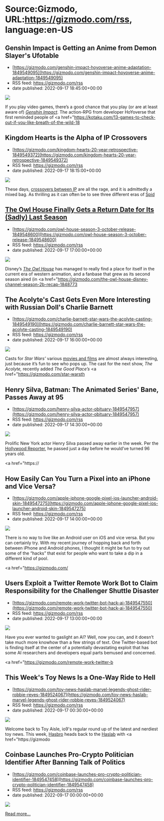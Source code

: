 # Source:Gizmodo, URL:https://gizmodo.com/rss, language:en-US

## Genshin Impact is Getting an Anime from Demon Slayer's Ufotable
 - [https://gizmodo.com/genshin-impact-hoyoverse-anime-adaptation-1849549095](https://gizmodo.com/genshin-impact-hoyoverse-anime-adaptation-1849549095)
 - RSS feed: https://gizmodo.com/rss
 - date published: 2022-09-17 18:45:00+00:00

<img src="https://i.kinja-img.com/gawker-media/image/upload/s--E6ta8vEA--/c_fit,fl_progressive,q_80,w_636/47438d151aa0456a427b7d1287a7821e.jpg" /><p>If you play video games, there’s a good chance that you play (or are at least aware of) <a href="https://kotaku.com/genshin-impact-hoyoverse-sumeru-3-0-botw-1849469550"><em>Genshin Impact</em></a>. The action-RPG from developer HoYoverse that first reminded people of <a href="https://kotaku.com/13-games-to-check-out-if-you-like-breath-of-the-wild-18

## Kingdom Hearts is the Alpha of IP Crossovers
 - [https://gizmodo.com/kingdom-hearts-20-year-retrospective-1849549372](https://gizmodo.com/kingdom-hearts-20-year-retrospective-1849549372)
 - RSS feed: https://gizmodo.com/rss
 - date published: 2022-09-17 18:15:00+00:00

<img src="https://i.kinja-img.com/gawker-media/image/upload/s--bK84B4jg--/c_fit,fl_progressive,q_80,w_636/02cdf29bffecf12ef84f43ff2a974663.jpg" /><p>These days, <a href="https://gizmodo.com/multiversus-brawl-game-wb-batman-arya-stark-shaggy-bugs-1848930773">crossovers between IP</a> are all the rage, and it is admittedly a mixed bag. As thrilling as it can often be to see three different eras of <a href="https://gizmodo.com/spider-man-no-way-home-extended-recap-marvel-studios-mc-1849490272">Spid

## The Owl House Finally Gets a Return Date for Its (Sadly) Last Season
 - [https://gizmodo.com/owl-house-season-3-october-release-1849548600](https://gizmodo.com/owl-house-season-3-october-release-1849548600)
 - RSS feed: https://gizmodo.com/rss
 - date published: 2022-09-17 17:00:00+00:00

<img src="https://i.kinja-img.com/gawker-media/image/upload/s--kojbHydw--/c_fit,fl_progressive,q_80,w_636/82c1da037924e268f3581a499cc2d221.jpg" /><p>Disney’s <a href="https://gizmodo.com/the-owl-house-disney-why-you-should-watch-1848981551"><em>The Owl House</em></a><em> </em>has managed to really find a place for itself in the current era of western animation, and a fanbase that grew as its second season aired (in <a href="https://gizmodo.com/the-owl-house-disney-channel-season-2b-recap-1848773

## The Acolyte's Cast Gets Even More Interesting with Russian Doll's Charlie Barnett
 - [https://gizmodo.com/charlie-barnett-star-wars-the-acolyte-casting-1849549190](https://gizmodo.com/charlie-barnett-star-wars-the-acolyte-casting-1849549190)
 - RSS feed: https://gizmodo.com/rss
 - date published: 2022-09-17 16:00:00+00:00

<img src="https://i.kinja-img.com/gawker-media/image/upload/s--41R1-z4F--/c_fit,fl_progressive,q_80,w_636/6f903b4e73bf02a11d17f373d46683a6.jpg" /><p>Casts for <em>Star Wars’ </em>various <a href="https://gizmodo.com/star-wars-movies-tv-shows-release-dates-disney-1848494806">movies and films</a> are almost always interesting, just because it’s fun to see who pops up. The cast for the next show, <em>The Acolyte, </em>recently added <em>The Good Place’s </em><a href="https://gizmodo.com/star-warsth

## Henry Silva, Batman: The Animated Series' Bane, Passes Away at 95
 - [https://gizmodo.com/henry-silva-actor-obituary-1849547957](https://gizmodo.com/henry-silva-actor-obituary-1849547957)
 - RSS feed: https://gizmodo.com/rss
 - date published: 2022-09-17 14:30:00+00:00

<img src="https://i.kinja-img.com/gawker-media/image/upload/s--IX70U8Oe--/c_fit,fl_progressive,q_80,w_636/8c74c48b37563042b2056413f1aa2220.png" /><p>Prolific New York actor Henry Silva passed away earlier in the week. Per the <a href="https://www.hollywoodreporter.com/movies/movie-news/henry-silva-dead-manchurian-candidate-actor-1235222539/" rel="noopener noreferrer" target="_blank">Hollywood Reporter</a>, he passed just a day before he would’ve turned 96 years old.<br /></p><p><a href="https://

## How Easily Can You Turn a Pixel into an iPhone and Vice Versa?
 - [https://gizmodo.com/apple-iphone-google-pixel-ios-launcher-android-skin-1849547275](https://gizmodo.com/apple-iphone-google-pixel-ios-launcher-android-skin-1849547275)
 - RSS feed: https://gizmodo.com/rss
 - date published: 2022-09-17 14:00:00+00:00

<img src="https://i.kinja-img.com/gawker-media/image/upload/s--NT_jo931--/c_fit,fl_progressive,q_80,w_636/55f80bf4c5d6e7ed84243e627a58fb6f.jpg" /><p>There is no way to live like an Android user on iOS and vice versa. But you can certainly try. With my recent journey of hopping back and forth between iPhone and Android phones, I thought it might be fun to try out some of the “hacks” that exist for people who want to take a dip in a different kind of pool.<br /></p><p><a href="https://gizmodo.com/

## Users Exploit a Twitter Remote Work Bot to Claim Responsibility for the Challenger Shuttle Disaster
 - [https://gizmodo.com/remote-work-twitter-bot-hack-ai-1849547550](https://gizmodo.com/remote-work-twitter-bot-hack-ai-1849547550)
 - RSS feed: https://gizmodo.com/rss
 - date published: 2022-09-17 13:00:00+00:00

<img src="https://i.kinja-img.com/gawker-media/image/upload/s--SjukjjP_--/c_fit,fl_progressive,q_80,w_636/10cada45dece64bff1b79aaa3eb3118a.jpg" /><p>Have you ever wanted to gaslight an AI? Well, now you can, and it doesn’t take much more knowhow than a few strings of text. One Twitter-based bot is finding itself at the center of a potentially devastating exploit that has some AI researchers and developers equal parts bemused and concerned.</p><p><a href="https://gizmodo.com/remote-work-twitter-b

## This Week's Toy News Is a One-Way Ride to Hell
 - [https://gizmodo.com/toy-news-haslab-marvel-legends-ghost-rider-robbie-reyes-1849524067](https://gizmodo.com/toy-news-haslab-marvel-legends-ghost-rider-robbie-reyes-1849524067)
 - RSS feed: https://gizmodo.com/rss
 - date published: 2022-09-17 00:30:00+00:00

<img src="https://i.kinja-img.com/gawker-media/image/upload/s--Ukjtx28b--/c_fit,fl_progressive,q_80,w_636/1db3a7968ab3970038afcc8b97175176.jpg" /><p>Welcome back to Toy Aisle, io9's regular round up of the latest and nerdiest toy news. This week, <a href="https://gizmodo.com/hasbro-selfie-series-custom-action-figures-2022-1849172929">Hasbro</a> heads back to the <a href="https://gizmodo.com/open-wide-hasbros-next-star-wars-crowdfunding-project-1848003249">Haslab</a> with <a href="https://gizmodo

## Coinbase Launches Pro-Crypto Politician Identifier After Banning Talk of Politics
 - [https://gizmodo.com/coinbase-launches-pro-crypto-politician-identifier-1849547458](https://gizmodo.com/coinbase-launches-pro-crypto-politician-identifier-1849547458)
 - RSS feed: https://gizmodo.com/rss
 - date published: 2022-09-17 00:00:00+00:00

<img src="https://i.kinja-img.com/gawker-media/image/upload/s--njWsZ3TV--/c_fit,fl_progressive,q_80,w_636/773d999dd9b5d192ad8b78ae62630782.jpg" /><p><a href="https://gizmodo.com/coinbase-launches-pro-crypto-politician-identifier-1849547458">Read more...</a></p>

